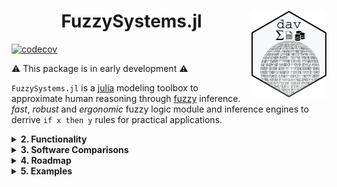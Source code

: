 <center>

# FuzzySystems.jl <img src="docs/src/assets/logo.png" align="right" width="120"/>

</center>

[![codecov](https://codecov.io/gh/D-Se/FuzzySystems.jl/branch/main/graph/badge.svg?token=R8KSDOL5EG)](https://codecov.io/gh/D-Se/FuzzySystems.jl)

<!-- to add later:
[![Downloads](https://shields.io/endpoint?url=https://pkgs.genieframework.com/api/v1/badge/FuzzySystems)](https://pkgs.genieframework.com?packages=FuzzySystems)
-->
:warning: This package is in early development :warning:


`FuzzySystems.jl` is a [julia][] modeling toolbox to approximate human reasoning through [fuzzy][wiki] inference. *fast*, *robust* and *ergonomic* fuzzy logic module and inference engines to derrive `if x then y` rules for practical applications.

<details>
  <summary> <b> 2. Functionality </b> </summary>

### 2.1 Fuzzy Logic
Logical reasoning with vague or imprecise statements.

A logic is a specification of fuzzy set operations. Each `Logic` contains a negation, t-norm, s-norm and implication function. Implemented are Zadeh, Drastic, Product, Łukasiewicz, Fodor, Frank, Hamacher, Schweizer-Sklar, Dombi, Aczel-Alsine, Sugeno-Weber, Dubios-Prade and Yu logics.

Membership interfaces `μ` and `μ!` support the following curves, and their type-II variants:

|  μ       	|    μ     	|
|:---:	    |:---:	    |
|gaussian  	|Pi      	  |
|bell   	  |triangular |
|sigmoid   	|trapezoid 	|
|S 	        |linear     |
|Z    	    |singleton  |

### 2.2 Inference engines
  <center> 

  This section is :construction: under construction :construction:, please post an [issue][].

  </center>
  Many automatic rule inference methods exist. Implemented are space partition, neuro-fuzzy, genetic algorithms, cluster and heuristics-based methods.

  |Name     |Task  |Type      |Author                          | Year |  DOI                                              |
  |:---:    |:---: |:---:     |:---:	                         |:---: |:---:                                              |
  |WM       |R     |space     |Wang & Mendel                   |1992  |<sub><sup>10.1109/21.199466<sup></sub>             |
  |Chi      |C     |space     |Chi, Yan & Pham                 |1996  |<sub><sup>10.1142/3132<sup></sub>                  |
  |Ishibuchi|C     |space     |Ishibuchi & Nakashima           |2001  |<sub><sup>10.1109/91.940964<sup></sub>             |
  |ANFIS    |R     |neuro     |Jang                            |1993  |<sub><sup>10.1109/21.256541<sup></sub>             |
  |HyFIS    |R     |neuro     |Kim & Kasabov                   |1999  |<sub><sup>10.1016/s0893-6080(99)00067-2<sup></sub> |
  |SBC      |R     |cluster   |Yager & Filev                   |1994  |<sub><sup>10.3233/IFS-1994-2301<sup></sub>         |
  |DENFIS   |R     |cluster   |Chi                             |2002  |<sub><sup>10.1109/91.995117<sup></sub>             |
  |Thrift   |R     |genetic   |Thrift                          |1991  |<sub><sup>none<sup></sub>                          |
  |MOGUL    |R     |genetic   |Cordon et al.                   |1999  |<sub><sup>10.1002/(SICI)MOGUL<sup></sub>           |
  |GCCL     |C     |genetic   |Ishibuchi, Nakashima & Murata   |1999  |<sub><sup>10.1109/3477.790443<sup></sub>           |
  |GMBL     |C     |genetic   |Ishibuchi, Yamamoto & Nakashima |2005  |<sub><sup>10.1109/TSMCB.2004.842257<sup></sub>     |
  |SLAVE    |C     |genetic   |Gonzalez & Perez                |2001  |<sub><sup>10.1109/3477.931534<sup></sub>           |
  |LT       |C     |genetic   |Alcala, Fernandez & Herrera     |2007  |<sub><sup>10.1109/TFUZZ.2006.889880<sup></sub>     |
  |HGD      |R     |gradient  |Ishibuchi et al.                |1993  |<sub><sup>10.1109/FUZZY.1993.327419<sup></sub>     |
  |FIR-DM   |R     |gradient  |Nomura, Hayashi & Wakami        |1992  |<sub><sup>10.1109/FUZZY.1992.258618<sup></sub>     |

</details>
<details>
  <summary> <b> 3. Software Comparisons </b> </summary>
  Numerous fuzzy implementations exist for different use cases.

  ### Feature comparison
  |Software            |Language |Type II |Auto rule |
  |:---:               |:---:    |:---:   |:---:     |
  |FuzzySystems.jl     |Julia    |✅     |✅        |
  |[Fuzzy.jl][]        |Julia    |❌     |❌        |
  |[frbs][]            |R        |✅     |✅        |
  |[sets][]            |R        |❌     |❌        |
  |[lfl][]             |R        |❌     |❌        |
  |[FuzzyR][]          |R        |✅     |❌        |
  |[scikit-fuzzy][]    |Python   |❌     |❌        |
  |[Matlab][]          |Matlab   |✅     |❌        |
  |...                 |...      |...     |...       |
</details>

<details>
  <summary> <b> 4. Roadmap </b> </summary>

  #### Upcoming changes
  ```diff  
  + Implement poopular engines
  + Implement algebra
  + norm generators

  - Dependencies
```  
</details>
<details>
  <summary> <b> 5. Examples </b> </summary>

  :construction: Coming soon :construction:

  #### Starting a system
  ```julia
  using FuzzySystems
  mf = gaussian(0, 1)
  μ(0.5, mf)
  ```
</details>

[julia]: https://julialang.org/
[wiki]: https://en.wikipedia.org/wiki/Fuzzy_logic

<!-- External packages -->

[Fuzzy.jl]:     https://github.com/phelipe/Fuzzy.jl
[frbs]:         https://github.com/cran/frbs
[sets]:         https://github.com/cran/sets
[lfl]:          https://github.com/cran/lfl
[FuzzyR]:       https://github.com/cran/FuzzyR
[scikit-fuzzy]: https://github.com/scikit-fuzzy/scikit-fuzzy
[Matlab]:       https://www.mathworks.com/products/fuzzy-logic.html
<!-- Internal links -->
[issue]: https://github.com/D-Se/FRBS.jl/issues
